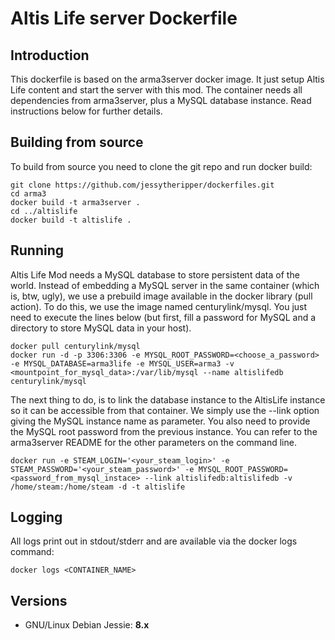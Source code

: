 # Altis Life server Dockerfile

## Introduction

This dockerfile is based on the arma3server docker image. It just setup Altis Life content and start the server with this mod.
The container needs all dependencies from arma3server, plus a MySQL database instance. Read instructions below for further details.

## Building from source

To build from source you need to clone the git repo and run docker build:
```
git clone https://github.com/jessytheripper/dockerfiles.git
cd arma3
docker build -t arma3server .
cd ../altislife
docker build -t altislife .
```
## Running

Altis Life Mod needs a MySQL database to store persistent data of the world. Instead of embedding a MySQL server in the same container (which is, btw, ugly), we use a prebuild image available in the docker library (pull action). To do this, we use the image named centurylink/mysql. You just need to execute the lines below (but first, fill a password for MySQL and a directory to store MySQL data in your host).

```
docker pull centurylink/mysql
docker run -d -p 3306:3306 -e MYSQL_ROOT_PASSWORD=<choose_a_password> -e MYSQL_DATABASE=arma3life -e MYSQL_USER=arma3 -v <mountpoint_for_mysql_data>:/var/lib/mysql --name altislifedb centurylink/mysql
```

The next thing to do, is to link the database instance to the AltisLife instance so it can be accessible from that container. We simply use the --link option giving the MySQL instance name as parameter. You also need to provide the MySQL root password from the previous instance. You can refer to the arma3server README for the other parameters on the command line.

```
docker run -e STEAM_LOGIN='<your_steam_login>' -e STEAM_PASSWORD='<your_steam_password>' -e MYSQL_ROOT_PASSWORD=<password_from_mysql_instace> --link altislifedb:altislifedb -v /home/steam:/home/steam -d -t altislife
```

## Logging

All logs print out in stdout/stderr and are available via the docker logs command:
```
docker logs <CONTAINER_NAME>
```

## Versions

- GNU/Linux Debian Jessie: **8.x**
